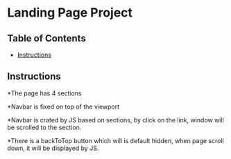 # Landing Page Project

## Table of Contents

* [Instructions](#instructions)

## Instructions

*The page has 4 sections

*Navbar is fixed on top of the viewport

*Navbar is crated by JS based on sections, by click on the link, window will be scrolled to the section.

*There is a backToTop button which will is default hidden, when page scroll down, it will be displayed by JS.
